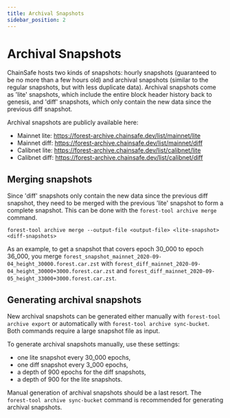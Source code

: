 ```yaml
---
title: Archival Snapshots
sidebar_position: 2
---
```


# Archival Snapshots

ChainSafe hosts two kinds of snapshots: hourly snapshots (guaranteed to be no
more than a few hours old) and archival snapshots (similar to the regular
snapshots, but with less duplicate data). Archival snapshots come as 'lite'
snapshots, which include the entire block header history back to genesis, and
'diff' snapshots, which only contain the new data since the previous diff
snapshot.

Archival snapshots are publicly available here:

- Mainnet lite: https://forest-archive.chainsafe.dev/list/mainnet/lite
- Mainnet diff: https://forest-archive.chainsafe.dev/list/mainnet/diff
- Calibnet lite: https://forest-archive.chainsafe.dev/list/calibnet/lite
- Calibnet diff: https://forest-archive.chainsafe.dev/list/calibnet/diff

## Merging snapshots

Since 'diff' snapshots only contain the new data since the previous diff
snapshot, they need to be merged with the previous 'lite' snapshot to form a
complete snapshot. This can be done with the `forest-tool archive merge`
command.

```shell
forest-tool archive merge --output-file <output-file> <lite-snapshot> <diff-snapshots>
```

As an example, to get a snapshot that covers epoch 30_000 to epoch 36_000, you
merge `forest_snapshot_mainnet_2020-09-04_height_30000.forest.car.zst` with
`forest_diff_mainnet_2020-09-04_height_30000+3000.forest.car.zst` and
`forest_diff_mainnet_2020-09-05_height_33000+3000.forest.car.zst`.

## Generating archival snapshots

New archival snapshots can be generated either manually with `forest-tool
archive export` or automatically with `forest-tool archive sync-bucket`. Both
commands require a large snapshot file as input.

To generate archival snapshots manually, use these settings:

- one lite snapshot every 30_000 epochs,
- one diff snapshot every 3_000 epochs,
- a depth of 900 epochs for the diff snapshots,
- a depth of 900 for the lite snapshots.

Manual generation of archival snapshots should be a last resort. The
`forest-tool archive sync-bucket` command is recommended for generating
archival snapshots.
